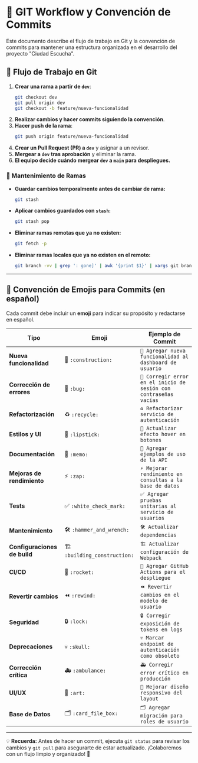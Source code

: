 # 🔀 GIT Workflow y Convención de Commits

Este documento describe el flujo de trabajo en Git y la convención de commits para mantener una estructura organizada en el desarrollo del proyecto "Ciudad Escucha".

## 🚀 Flujo de Trabajo en Git
1. **Crear una rama a partir de `dev`**:
   ```sh
   git checkout dev
   git pull origin dev
   git checkout -b feature/nueva-funcionalidad
   ```
2. **Realizar cambios y hacer commits siguiendo la convención**.
3. **Hacer push de la rama**:
   ```sh
   git push origin feature/nueva-funcionalidad
   ```
4. **Crear un Pull Request (PR) a `dev`** y asignar a un revisor.
5. **Mergear a `dev` tras aprobación** y eliminar la rama.
6. **El equipo decide cuándo mergear `dev` a `main` para despliegues.**

### 🔹 Mantenimiento de Ramas
- **Guardar cambios temporalmente antes de cambiar de rama:**
  ```sh
  git stash
  ```
- **Aplicar cambios guardados con `stash`:**
  ```sh
  git stash pop
  ```
- **Eliminar ramas remotas que ya no existen:**
  ```sh
  git fetch -p
  ```
- **Eliminar ramas locales que ya no existen en el remoto:**
  ```sh
  git branch -vv | grep ': gone]' | awk '{print $1}' | xargs git branch -d
  ```

---

## 🎯 Convención de Emojis para Commits (en español)

Cada commit debe incluir un **emoji** para indicar su propósito y redactarse en español.

| Tipo                | Emoji | Ejemplo de Commit |
|--------------------|--------|-------------------------------|
| **Nueva funcionalidad** | 🚀 `:construction:` | `🚀 Agregar nueva funcionalidad al dashboard de usuario` |
| **Corrección de errores** | 🐛 `:bug:` | `🐛 Corregir error en el inicio de sesión con contraseñas vacías` |
| **Refactorización** | ♻️ `:recycle:` | `♻️ Refactorizar servicio de autenticación` |
| **Estilos y UI** | 💄 `:lipstick:` | `💄 Actualizar efecto hover en botones` |
| **Documentación** | 📝 `:memo:` | `📝 Agregar ejemplos de uso de la API` |
| **Mejoras de rendimiento** | ⚡ `:zap:` | `⚡ Mejorar rendimiento en consultas a la base de datos` |
| **Tests** | ✅ `:white_check_mark:` | `✅ Agregar pruebas unitarias al servicio de usuarios` |
| **Mantenimiento** | 🛠️ `:hammer_and_wrench:` | `🛠️ Actualizar dependencias` |
| **Configuraciones de build** | 🏗️ `:building_construction:` | `🏗️ Actualizar configuración de Webpack` |
| **CI/CD** | 🚀 `:rocket:` | `🚀 Agregar GitHub Actions para el despliegue` |
| **Revertir cambios** | ⏪ `:rewind:` | `⏪ Revertir cambios en el modelo de usuario` |
| **Seguridad** | 🔒 `:lock:` | `🔒 Corregir exposición de tokens en logs` |
| **Deprecaciones** | 💀 `:skull:` | `💀 Marcar endpoint de autenticación como obsoleto` |
| **Corrección crítica** | 🚑 `:ambulance:` | `🚑 Corregir error crítico en producción` |
| **UI/UX** | 🎨 `:art:` | `🎨 Mejorar diseño responsivo del layout` |
| **Base de Datos** | 🗂️ `:card_file_box:` | `🗂️ Agregar migración para roles de usuario` |

---

💡 **Recuerda:** Antes de hacer un commit, ejecuta `git status` para revisar los cambios y `git pull` para asegurarte de estar actualizado. ¡Colaboremos con un flujo limpio y organizado! 🚀

